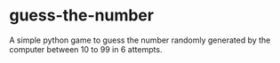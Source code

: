 # guess-the-number
A simple python game to guess the number randomly generated by the computer between 10 to 99 in 6 attempts.
